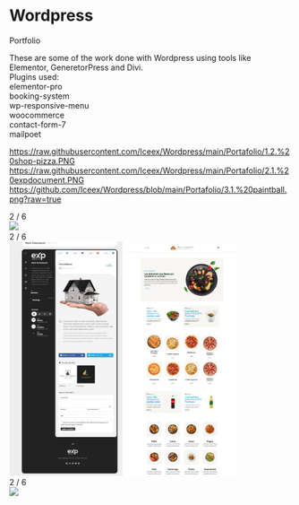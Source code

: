 # Wordpress
 Portfolio

These are some of the work done with Wordpress using tools like Elementor, GeneretorPress and Divi. <br>
Plugins used:<br>
elementor-pro<br>
booking-system<br>
wp-responsive-menu<br>
woocommerce<br>
contact-form-7<br>
mailpoet<br>

https://raw.githubusercontent.com/Iceex/Wordpress/main/Portafolio/1.2.%20shop-pizza.PNG
https://raw.githubusercontent.com/Iceex/Wordpress/main/Portafolio/2.1.%20expdocument.PNG
https://github.com/Iceex/Wordpress/blob/main/Portafolio/3.1.%20paintball.png?raw=true

<div class="mySlides">
    <div class="numbertext">2 / 6</div>
    <img src=" https://raw.githubusercontent.com/Iceex/Wordpress/main/Portafolio/2.1.%20expdocument.PNG style="width:60%">
  </div>

<div class="mySlides">
    <div class="numbertext">2 / 6</div>
    <img src="https://raw.githubusercontent.com/Iceex/Wordpress/main/Portafolio/2.3.%20expdocument-blog1.PNG" style="width:40%">
    <img src="https://raw.githubusercontent.com/Iceex/Wordpress/main/Portafolio/1.%20Shop-Pizza-main.PNG" style="width:40%">

  </div>

<div class="mySlides">
    <div class="numbertext">2 / 6</div>
    <img src="https://github.com/Iceex/Wordpress/blob/main/Portafolio/3.1.%20paintball.png?raw=true" style="width:40%">

  </div>  